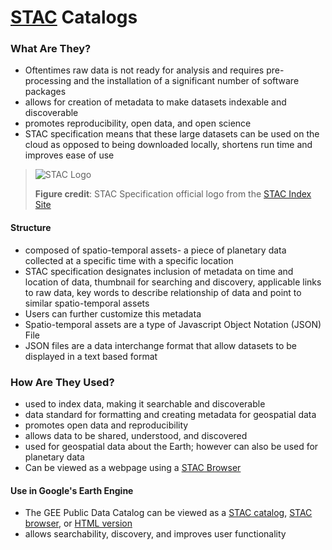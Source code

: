 # [STAC](https://stacspec.org/) Catalogs

### What Are They?
- Oftentimes raw data is not ready for analysis and requires pre-processing and the installation of a significant number of software packages 
- allows for creation of metadata to make datasets indexable and discoverable
- promotes reproducibility, open data, and open science 
- STAC specification means that these large datasets can be used on the cloud as opposed to being downloaded locally, shortens run time and improves ease of use
>![STAC Logo](https://stacindex.org/img/logo.32c921b9.png)
>
> **Figure credit**: STAC Specification official logo from the [STAC Index Site](https://stacindex.org/)
> 
#### Structure 
- composed of spatio-temporal assets- a piece of planetary data collected at a specific time with a specific location
- STAC specification designates inclusion of metadata on time and location of data, thumbnail for searching and discovery, applicable links to raw data, key words to describe relationship of data and point to similar spatio-temporal assets
- Users can further customize this metadata
- Spatio-temporal assets are a type of Javascript Object Notation (JSON) File
- JSON files are a data interchange format that allow datasets to be displayed in a text based format 

### How Are They Used? 
- used to index data, making it searchable and discoverable
- data standard for formatting and creating metadata for geospatial data 
- promotes open data and reproducibility 
- allows data to be shared, understood, and discovered 
- used for geospatial data about the Earth; however can also be used for planetary data 
- Can be viewed as a webpage using a [STAC Browser](https://radiantearth.github.io/stac-browser/#/)

#### Use in Google's Earth Engine 
- The GEE Public Data Catalog can be viewed as a [STAC catalog](https://gee.stac.cloud/?t=catalogs), [STAC browser](https://radiantearth.github.io/stac-browser/#/external/storage.googleapis.com/earthengine-stac/catalog/catalog.json), or [HTML version](https://developers.google.com/earth-engine/datasets/catalog) 
- allows searchability, discovery, and improves user functionality 
